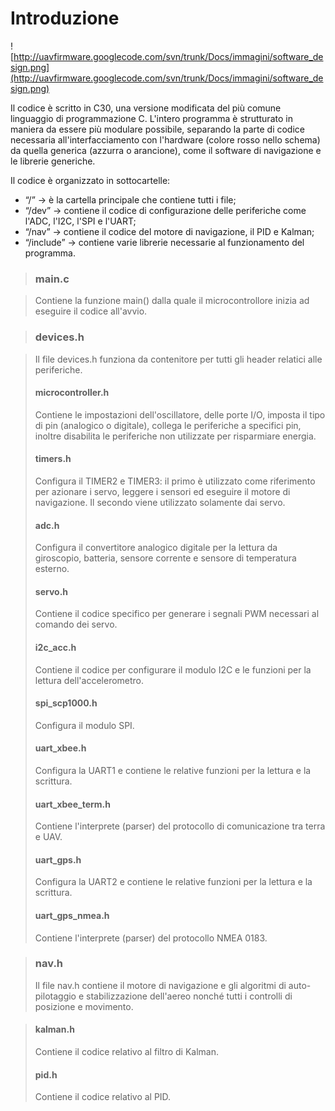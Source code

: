 # Introduzione #

![http://uavfirmware.googlecode.com/svn/trunk/Docs/immagini/software_design.png](http://uavfirmware.googlecode.com/svn/trunk/Docs/immagini/software_design.png)


Il codice è scritto in C30, una versione modificata del più comune linguaggio di programmazione C.
L'intero programma è strutturato in maniera da essere più modulare possibile, separando la parte di codice necessaria all'interfacciamento con l'hardware (colore rosso nello schema) da quella generica (azzurra o arancione), come il software di navigazione e le librerie generiche.

Il codice è organizzato in sottocartelle:
  * “/”	→ è la cartella principale che contiene tutti i file;
  * “/dev”	→ contiene il codice di configurazione delle periferiche come l'ADC, l'I2C,  l'SPI e l'UART;
  * “/nav”	→ contiene il codice del motore di navigazione, il PID e Kalman;
  * “/include” → contiene varie librerie necessarie al funzionamento del programma.

> ### main.c ###

> Contiene la funzione main() dalla quale il microcontrollore inizia ad eseguire il codice all'avvio.

> ### devices.h ###

> Il file devices.h funziona da contenitore per tutti gli header relatici alle periferiche.
> #### microcontroller.h ####
> Contiene le impostazioni dell'oscillatore, delle porte I/O, imposta il tipo di pin (analogico o digitale), collega le periferiche a specifici pin, inoltre disabilita le periferiche non utilizzate per risparmiare energia.
> #### timers.h ####
> Configura il TIMER2 e TIMER3: il primo è utilizzato come riferimento per azionare i servo, leggere i sensori ed eseguire il motore di navigazione. Il secondo viene utilizzato solamente dai servo.
> #### adc.h ####
> Configura il convertitore analogico digitale per la lettura da giroscopio, batteria, sensore corrente e sensore di temperatura esterno.
> #### servo.h ####
> Contiene il codice specifico per generare i segnali PWM necessari al comando dei servo.
> #### i2c\_acc.h ####
> Contiene il codice per configurare il modulo I2C e le funzioni per la lettura dell'accelerometro.
> #### spi\_scp1000.h ####
> Configura il modulo SPI.
> #### uart\_xbee.h ####
> Configura la UART1 e contiene le relative funzioni per la lettura e la scrittura.
> #### uart\_xbee\_term.h ####
> Contiene l'interprete (parser) del protocollo di comunicazione tra terra e UAV.
> #### uart\_gps.h ####
> Configura la UART2 e contiene le relative funzioni per la lettura e la scrittura.
> #### uart\_gps\_nmea.h ####
> Contiene l'interprete (parser) del protocollo NMEA 0183.


> ### nav.h ###
> Il file nav.h contiene il motore di navigazione e gli algoritmi di auto-pilotaggio e stabilizzazione dell'aereo nonché tutti i controlli di posizione e movimento.

> #### kalman.h ####
> Contiene il codice relativo al filtro di Kalman.
> #### pid.h ####
> Contiene il codice relativo al PID.